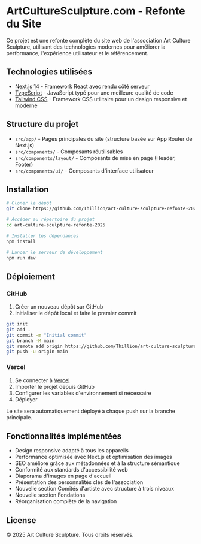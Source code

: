
# ArtCultureSculpture.com - Refonte du Site

Ce projet est une refonte complète du site web de l'association Art Culture Sculpture, utilisant des technologies modernes pour améliorer la performance, l'expérience utilisateur et le référencement.

## Technologies utilisées

- [Next.js 14](https://nextjs.org/) - Framework React avec rendu côté serveur
- [TypeScript](https://www.typescriptlang.org/) - JavaScript typé pour une meilleure qualité de code
- [Tailwind CSS](https://tailwindcss.com/) - Framework CSS utilitaire pour un design responsive et moderne

## Structure du projet

- `src/app/` - Pages principales du site (structure basée sur App Router de Next.js)
- `src/components/` - Composants réutilisables
- `src/components/layout/` - Composants de mise en page (Header, Footer)
- `src/components/ui/` - Composants d'interface utilisateur

## Installation

```bash
# Cloner le dépôt
git clone https://github.com/Thillion/art-culture-sculpture-refonte-2025.git

# Accéder au répertoire du projet
cd art-culture-sculpture-refonte-2025

# Installer les dépendances
npm install

# Lancer le serveur de développement
npm run dev
```

## Déploiement

### GitHub

1. Créer un nouveau dépôt sur GitHub
2. Initialiser le dépôt local et faire le premier commit
```bash
git init
git add .
git commit -m "Initial commit"
git branch -M main
git remote add origin https://github.com/Thillion/art-culture-sculpture-refonte-2025.git
git push -u origin main
```

### Vercel

1. Se connecter à [Vercel](https://vercel.com/)
2. Importer le projet depuis GitHub
3. Configurer les variables d'environnement si nécessaire
4. Déployer

Le site sera automatiquement déployé à chaque push sur la branche principale.

## Fonctionnalités implémentées

- Design responsive adapté à tous les appareils
- Performance optimisée avec Next.js et optimisation des images
- SEO amélioré grâce aux métadonnées et à la structure sémantique
- Conformité aux standards d'accessibilité web
- Diaporama d'images en page d'accueil
- Présentation des personnalités clés de l'association
- Nouvelle section Comités d'artiste avec structure à trois niveaux
- Nouvelle section Fondations
- Réorganisation complète de la navigation

## License

© 2025 Art Culture Sculpture. Tous droits réservés.
